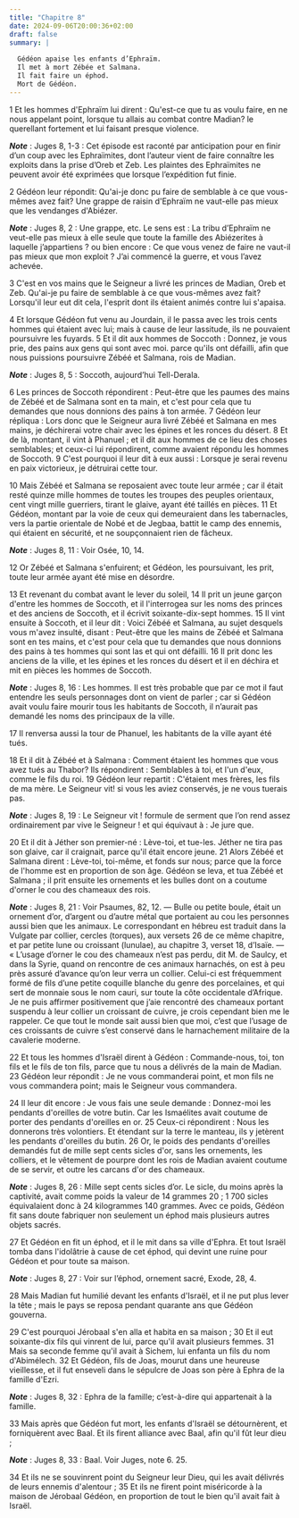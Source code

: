 ```yaml
---
title: "Chapitre 8"
date: 2024-09-06T20:00:36+02:00
draft: false
summary: |
  
  Gédéon apaise les enfants d’Ephraïm.
  Il met à mort Zébée et Salmana.
  Il fait faire un éphod.
  Mort de Gédéon.
---
```



1 Et les hommes d'Ephraïm lui dirent : Qu'est-ce que tu as voulu faire, en ne nous appelant point, lorsque tu allais au combat contre Madian? le querellant fortement et lui faisant presque violence.

***Note*** :  Juges 8, 1-3 : Cet épisode est raconté par anticipation pour en finir d’un coup avec les Ephraïmites, dont l’auteur vient de faire connaître les exploits dans la prise d’Oreb et Zeb. Les plaintes des Ephraïmites ne peuvent avoir été exprimées que lorsque l’expédition fut finie.

2 Gédéon leur répondit: Qu'ai-je donc pu faire de semblable à ce que vous-mêmes avez fait? Une grappe de raisin d'Ephraïm ne vaut-elle pas mieux que les vendanges d'Abiézer.

***Note*** :  Juges 8, 2 : Une grappe, etc. Le sens est : La tribu d’Ephraïm ne veut-elle pas mieux à elle seule que toute la famille des Abiézerites à laquelle j’appartiens ? ou bien encore : Ce que vous venez de faire ne vaut-il pas mieux que mon exploit ? J’ai commencé la guerre, et vous l’avez achevée.

3 C'est en vos mains que le Seigneur a livré les princes de Madian, Oreb et Zeb. Qu'ai-je pu faire de semblable à ce que vous-mêmes avez fait? Lorsqu'il leur eut dit cela, l'esprit dont ils étaient animés contre lui s'apaisa.


4 Et lorsque Gédéon fut venu au Jourdain, il le passa avec les trois cents hommes qui étaient avec lui; mais à cause de leur lassitude, ils ne pouvaient poursuivre les fuyards. 5 Et il dit aux hommes de Soccoth : Donnez, je vous prie, des pains aux gens qui sont avec moi. parce qu'ils ont défailli, afin que nous puissions poursuivre Zébéé et Salmana, rois de Madian.

***Note*** :  Juges 8, 5 : Soccoth, aujourd’hui Tell-Derala.

6 Les princes de Soccoth répondirent : Peut-être que les paumes des mains de Zébéé et de Salmana sont en ta main, et c'est pour cela que tu demandes que nous donnions des pains à ton armée. 7 Gédéon leur répliqua : Lors donc que le Seigneur aura livré Zébéé et Salmana en mes mains, je déchirerai votre chair avec les épines et les ronces du désert. 8 Et de là, montant, il vint à Phanuel ; et il dit aux hommes de ce lieu des choses semblables; et ceux-ci lui répondirent, comme avaient répondu les hommes de Soccoth. 9 C'est pourquoi il leur dit à eux aussi : Lorsque je serai revenu en paix victorieux, je détruirai cette tour.


10 Mais Zébéé et Salmana se reposaient avec toute leur armée ; car il était resté quinze mille hommes de toutes les troupes des peuples orientaux, cent vingt mille guerriers, tirant le glaive, ayant été taillés en pièces. 11 Et Gédéon, montant par la voie de ceux qui demeuraient dans les tabernacles, vers la partie orientale de Nobé et de Jegbaa, battit le camp des ennemis, qui étaient en sécurité, et ne soupçonnaient rien de fâcheux.

***Note*** :  Juges 8, 11 : Voir Osée, 10, 14.

12 Or Zébéé et Salmana s'enfuirent; et Gédéon, les poursuivant, les prit, toute leur armée ayant été mise en désordre.


13 Et revenant du combat avant le lever du soleil, 14 Il prit un jeune garçon d'entre les hommes de Soccoth, et il l'interrogea sur les noms des princes et des anciens de Soccoth, et il écrivit soixante-dix-sept hommes. 15 Il vint ensuite à Soccoth, et il leur dit : Voici Zébéé et Salmana, au sujet desquels vous m'avez insulté, disant : Peut-être que les mains de Zébéé et Salmana sont en tes mains, et c'est pour cela que tu demandes que nous donnions des pains à tes hommes qui sont las et qui ont défailli. 16 Il prit donc les anciens de la ville, et les épines et les ronces du désert et il en déchira et mit en pièces les hommes de Soccoth.

***Note*** :  Juges 8, 16 : Les hommes. Il est très probable que par ce mot il faut entendre les seuls personnages dont on vient de parler ; car si Gédéon avait voulu faire mourir tous les habitants de Soccoth, il n’aurait pas demandé les noms des principaux de la ville.

17 Il renversa aussi la tour de Phanuel, les habitants de la ville ayant été tués.


18 Et il dit à Zébéé et à Salmana : Comment étaient les hommes que vous avez tués au Thabor? Ils répondirent : Semblables à toi, et l'un d'eux, comme le fils du roi. 19 Gédéon leur repartit : C'étaient mes frères, les fils de ma mère. Le Seigneur vit! si vous les aviez conservés, je ne vous tuerais pas.

***Note*** :  Juges 8, 19 : Le Seigneur vit ! formule de serment que l’on rend assez ordinairement par vive le Seigneur ! et qui équivaut à : Je jure que.

20 Et il dit à Jéther son premier-né : Lève-toi, et tue-les. Jéther ne tira pas son glaive, car il craignait, parce qu'il était encore jeune. 21 Alors Zébéé et Salmana dirent : Lève-toi, toi-même, et fonds sur nous; parce que la force de l'homme est en proportion de son âge. Gédéon se leva, et tua Zébéé et Salmana ; il prit ensuite les ornements et les bulles dont on a coutume d'orner le cou des chameaux des rois.

***Note*** :  Juges 8, 21 : Voir Psaumes, 82, 12. ― Bulle ou petite boule, était un ornement d’or, d’argent ou d’autre métal que portaient au cou les personnes aussi bien que les animaux. Le correspondant en hébreu est traduit dans la Vulgate par collier, cercles (torques), aux versets 26 de ce même chapitre, et par petite lune ou croissant (lunulae), au chapitre 3, verset 18, d’Isaïe. ― « L’usage d’orner le cou des chameaux n’est pas perdu, dit M. de Saulcy, et dans la Syrie, quand on rencontre de ces animaux harnachés, on est à peu près assuré d’avance qu’on leur verra un collier. Celui-ci est fréquemment formé de fils d’une petite coquille blanche du genre des porcelaines, et qui sert de monnaie sous le nom cauri, sur toute la côte occidentale d’Afrique. Je ne puis affirmer positivement que j’aie rencontré des chameaux portant suspendu à leur collier un croissant de cuivre, je crois cependant bien me le rappeler. Ce que tout le monde sait aussi bien que moi, c’est que l’usage de ces croissants de cuivre s’est
conservé dans le harnachement militaire de la cavalerie moderne.


22 Et tous les hommes d'Israël dirent à Gédéon : Commande-nous, toi, ton fils et le fils de ton fils, parce que tu nous a délivrés de la main de Madian. 23 Gédéon leur répondit : Je ne vous commanderai point, et mon fils ne vous commandera point; mais le Seigneur vous commandera.


24 Il leur dit encore : Je vous fais une seule demande : Donnez-moi les pendants d'oreilles de votre butin. Car les Ismaélites avait coutume de porter des pendants d'oreilles en or. 25 Ceux-ci répondirent : Nous les donnerons très volontiers. Et étendant sur la terre le manteau, ils y jetèrent les pendants d'oreilles du butin. 26 Or, le poids des pendants d'oreilles demandés fut de mille sept cents sicles d'or, sans les ornements, les colliers, et le vêtement de pourpre dont les rois de Madian avaient coutume de se servir, et outre les carcans d'or des chameaux.

***Note*** :  Juges 8, 26 : Mille sept cents sicles d’or. Le sicle, du moins après la captivité, avait comme poids la valeur de 14 grammes 20 ; 1 700 sicles équivalaient donc à 24 kilogrammes 140 grammes. Avec ce poids, Gédéon fit sans doute fabriquer non seulement un éphod mais plusieurs autres objets sacrés.

27 Et Gédéon en fit un éphod, et il le mit dans sa ville d'Ephra. Et tout Israël tomba dans l'idolâtrie à cause de cet éphod, qui devint une ruine pour Gédéon et pour toute sa maison.

***Note*** :  Juges 8, 27 : Voir sur l’éphod, ornement sacré, Exode, 28, 4.


28 Mais Madian fut humilié devant les enfants d'Israël, et il ne put plus lever la tête ; mais le pays se reposa pendant quarante ans que Gédéon gouverna.


29 C'est pourquoi Jérobaal s'en alla et habita en sa maison ; 30 Et il eut soixante-dix fils qui vinrent de lui, parce qu'il avait plusieurs femmes. 31 Mais sa seconde femme qu'il avait à Sichem, lui enfanta un fils du nom d'Abimélech. 32 Et Gédéon, fils de Joas, mourut dans une heureuse vieillesse, et il fut enseveli dans le sépulcre de Joas son père à Ephra de la famille d'Ezri.

***Note*** :  Juges 8, 32 : Ephra de la famille; c’est-à-dire qui appartenait à la famille.


33 Mais après que Gédéon fut mort, les enfants d'Israël se détournèrent, et forniquèrent avec Baal. Et ils firent alliance avec Baal, afin qu'il fût leur dieu ;

***Note*** :  Juges 8, 33 : Baal. Voir Juges, note 6. 25.

34 Et ils ne se souvinrent point du Seigneur leur Dieu, qui les avait délivrés de leurs ennemis d'alentour ; 35 Et ils ne firent point miséricorde à la maison de Jérobaal Gédéon, en proportion de tout le bien qu'il avait fait à Israël.


